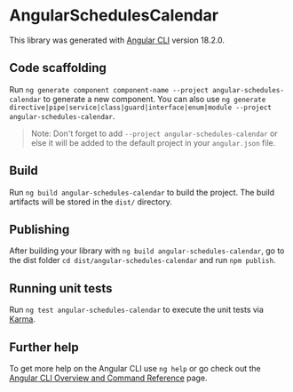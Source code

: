 # AngularSchedulesCalendar

This library was generated with [Angular CLI](https://github.com/angular/angular-cli) version 18.2.0.

## Code scaffolding

Run `ng generate component component-name --project angular-schedules-calendar` to generate a new component. You can also use `ng generate directive|pipe|service|class|guard|interface|enum|module --project angular-schedules-calendar`.
> Note: Don't forget to add `--project angular-schedules-calendar` or else it will be added to the default project in your `angular.json` file. 

## Build

Run `ng build angular-schedules-calendar` to build the project. The build artifacts will be stored in the `dist/` directory.

## Publishing

After building your library with `ng build angular-schedules-calendar`, go to the dist folder `cd dist/angular-schedules-calendar` and run `npm publish`.

## Running unit tests

Run `ng test angular-schedules-calendar` to execute the unit tests via [Karma](https://karma-runner.github.io).

## Further help

To get more help on the Angular CLI use `ng help` or go check out the [Angular CLI Overview and Command Reference](https://angular.dev/tools/cli) page.
